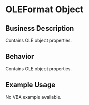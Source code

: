 # OLEFormat Object

## Business Description
Contains OLE object properties.

## Behavior
Contains OLE object properties.

## Example Usage
No VBA example available.